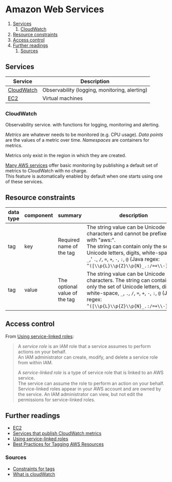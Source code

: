 # Amazon Web Services

1. [Services](#services)
   1. [CloudWatch](#cloudwatch)
1. [Resource constraints](#resource-constraints)
1. [Access control](#access-control)
1. [Further readings](#further-readings)
   1. [Sources](#sources)

## Services

| Service      | Description                                   |
| ------------ | --------------------------------------------- |
| [CloudWatch] | Observability (logging, monitoring, alerting) |
| [EC2]        | Virtual machines                              |

### CloudWatch

Observability service. with functions for logging, monitoring and alerting.

_Metrics_ are whatever needs to be monitored (e.g. CPU usage). _Data points_ are the values of a metric over time.
_Namespaces_ are containers for metrics.

Metrics only exist in the region in which they are created.

[Many AWS services][services that publish cloudwatch metrics] offer basic monitoring by publishing a default set of metrics to CloudWatch with no charge.<br/>
This feature is automatically enabled by default when one starts using one of these services.

## Resource constraints

| data type | component | summary                       | description                                                                                                                                                                                                                                                | type   | length   | pattern                           | required |
| --------- | --------- | ----------------------------- | ---------------------------------------------------------------------------------------------------------------------------------------------------------------------------------------------------------------------------------------------------------- | ------ | -------- | --------------------------------- | -------- |
| tag       | key       | Required name of the tag      | The string value can be Unicode characters and cannot be prefixed with "aws:".<br/>The string can contain only the set of Unicode letters, digits, white-space, `_`,' `.`, `/`, `=`, `+`, `-`, `:`, `@` (Java regex: `^([\\p{L}\\p{Z}\\p{N}_.:/=+\\-]*)$`) | String | 1 to 128 | `^([\p{L}\p{Z}\p{N}_.:/=+\-@]*)$` | Yes      |
| tag       | value     | The optional value of the tag | The string value can be Unicode characters. The string can contain only the set of Unicode letters, digits, white-space, `_`, `.`, `/`, `=`, `+`, `-`, `:`, `@` (Java regex: `^([\\p{L}\\p{Z}\\p{N}_.:/=+\\-]*)$"`)                                        | String | 0 to 256 | `^([\p{L}\p{Z}\p{N}_.:/=+\-@]*)$` | Yes      |

## Access control

From [Using service-linked roles]:

> A _service role_ is an IAM role that a service assumes to perform actions on your behalf.<br/>
> An IAM administrator can create, modify, and delete a service role from within IAM.
>
> A _service-linked role_ is a type of service role that is linked to an AWS service.<br/>
> The service can assume the role to perform an action on your behalf.<br/>
> Service-linked roles appear in your AWS account and are owned by the service. An IAM administrator can view, but not edit the permissions for service-linked roles.

## Further readings

- [EC2]
- [Services that publish CloudWatch metrics]
- [Using service-linked roles]
- [Best Practices for Tagging AWS Resources]

### Sources

- [Constraints for tags][constraints  tag]
- [What is cloudWatch]

<!--
  References
  -->

<!-- In-article sections -->
[cloudwatch]: #cloudwatch

<!-- Knowledge base -->
[ec2]: ec2.md

<!-- Upstream -->
[best practices for tagging aws resources]: https://docs.aws.amazon.com/whitepapers/latest/tagging-best-practices/tagging-best-practices.html
[constraints  tag]: https://docs.aws.amazon.com/directoryservice/latest/devguide/API_Tag.html
[services that publish cloudwatch metrics]: https://docs.aws.amazon.com/AmazonCloudWatch/latest/monitoring/aws-services-cloudwatch-metrics.html
[using service-linked roles]: https://docs.aws.amazon.com/IAM/latest/UserGuide/using-service-linked-roles.html
[what is cloudwatch]: https://docs.aws.amazon.com/AmazonCloudWatch/latest/monitoring/WhatIsCloudWatch.html
